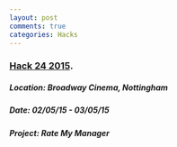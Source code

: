 ```yaml
---
layout: post
comments: true
categories: Hacks
---
```


### [Hack 24 2015](http://www.hack24.co.uk/).

##### Location: Broadway Cinema, Nottingham

##### Date: 02/05/15 - 03/05/15

##### Project: Rate My Manager